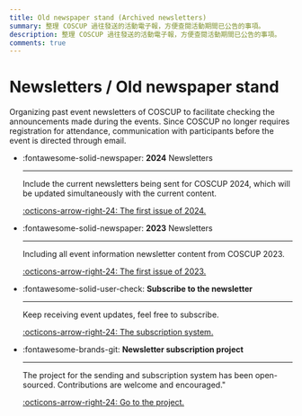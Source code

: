 ```yaml
---
title: Old newspaper stand (Archived newsletters)
summary: 整理 COSCUP 過往發送的活動電子報，方便查閱活動期間已公告的事項。
description: 整理 COSCUP 過往發送的活動電子報，方便查閱活動期間已公告的事項。
comments: true
---
```


# Newsletters / Old newspaper stand

Organizing past event newsletters of COSCUP to facilitate checking the announcements made during the events. Since COSCUP no longer requires registration for attendance, communication with participants before the event is directed through email.

<div class="grid cards" markdown>

-   :fontawesome-solid-newspaper: __2024__ Newsletters

    ---

    Include the current newsletters being sent for COSCUP 2024, which will be updated simultaneously with the current content.

    [:octicons-arrow-right-24: The first issue of 2024.](2024/20240118.md)

-   :fontawesome-solid-newspaper: __2023__ Newsletters

    ---

    Including all event information newsletter content from COSCUP 2023.

    [:octicons-arrow-right-24: The first issue of 2023.](2023/20230302.md)

-   :fontawesome-solid-user-check: __Subscribe to the newsletter__

    ---

    Keep receiving event updates, feel free to subscribe.

    [:octicons-arrow-right-24: The subscription system.](https://secretary.coscup.org/subscribe/coscup)

-  :fontawesome-brands-git: __Newsletter subscription project__

    ---

    The project for the sending and subscription system has been open-sourced. Contributions are welcome and encouraged."

    [:octicons-arrow-right-24: Go to the project.](https://github.com/COSCUP/subscribe/)

</div>
